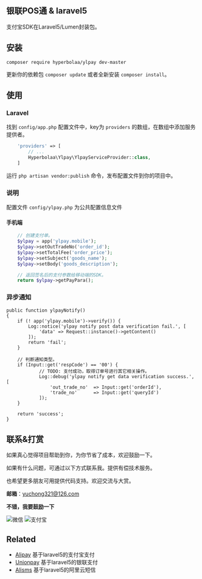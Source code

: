 ## 银联POS通 & laravel5

支付宝SDK在Laravel5/Lumen封装包。

## 安装

```
composer require hyperbolaa/ylpay dev-master
```

更新你的依赖包 ```composer update``` 或者全新安装 ```composer install```。


## 使用

### Laravel
找到 `config/app.php` 配置文件中，key为 `providers` 的数组，在数组中添加服务提供者。

```php
    'providers' => [
        // ...
        Hyperbolaa\Ylpay\YlpayServiceProvider::class,
    ]
```

运行 `php artisan vendor:publish` 命令，发布配置文件到你的项目中。


### 说明
配置文件 `config/ylpay.php` 为公共配置信息文件


#### 手机端

```php
	// 创建支付单。
	$ylpay = app('ylpay.mobile');
	$ylpay->setOutTradeNo('order_id');
	$ylpay->setTotalFee('order_price');
	$ylpay->setSubject('goods_name');
	$ylpay->setBody('goods_description');

	// 返回签名后的支付参数给移动端的SDK。
	return $ylpay->getPayPara();
```

### 异步通知
    public function ylpayNotify()
    {
        if (! app('ylpay.mobile')->verify()) {
            Log::notice('ylpay notify post data verification fail.', [
                'data' => Request::instance()->getContent()
            ]);
            return 'fail';
        }

        // 判断通知类型。
        if (Input::get('respCode') == '00') {
                // TODO: 支付成功，取得订单号进行其它相关操作。
                Log::debug('ylpay notify get data verification success.', [
                    'out_trade_no'  => Input::get('orderId'),
                    'trade_no'      => Input::get('queryId')
                ]);
        }

        return 'success';
    }

## 联系&打赏 ##

如果真心觉得项目帮助到你，为你节省了成本，欢迎鼓励一下。

如果有什么问题，可通过以下方式联系我。提供有偿技术服务。

也希望更多朋友可用提供代码支持。欢迎交流与大赏。

**邮箱**：yuchong321@126.com

**不错，我要鼓励一下**

![微信](http://onzbviqx3.bkt.clouddn.com/hyperbolaa_wechat.JPG?imageView2/2/w/200/h/300)
![支付宝](http://onzbviqx3.bkt.clouddn.com/hyperbolaa_alipay.JPG?imageView2/2/w/220/h/260)


 ## Related
 
 - [Alipay](https://github.com/hyperbolaa/Alipay)   基于laravel5的支付宝支付
 - [Unionpay](https://github.com/hyperbolaa/Unionpay)  基于laravel5的银联支付
 - [Alisms](https://github.com/hyperbolaa/Alisms)  基于laravel5的阿里云短信
